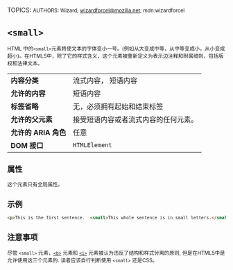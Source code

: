 TOPICS: <small>
AUTHORS: Wizard; wizardforcel@mozilla.net; mdn:wizardforcel

# `<small>`

HTML 中的`<small>`元素將使文本的字体变小一号。(例如从大变成中等，从中等变成小，从小变成超小)。在HTML5中，除了它的样式含义，这个元素被重新定义为表示边注释和附属细则，包括版权和法律文本。

|  |  |
| :-- | :-- |
| **内容分类** | 流式内容， 短语内容 |
| **允许的内容** | 短语内容 |
| **标签省略** | 无，必须拥有起始和结束标签 |
| **允许的父元素** | 接受短语内容或者流式内容的任何元素。|
| **允许的 ARIA 角色** | 任意 |
| **DOM 接口** | `HTMLElement` |

## 属性

这个元素只有全局属性。

## 示例

```html
<p>This is the first sentence.  <small>This whole sentence is in small letters.</small></p>
```

## 注意事项

尽管 `<small>` 元素，[`<b>`](/zh-hans/webfrontend/<b>) 元素和 [`<i>`](/zh-hans/webfrontend/<i>)
元素被认为违反了结构和样式分离的原则, 但是在HTML5中是允许使用这三个元素的. 读者应该自行判断使用
`<small>` 还是CSS。
